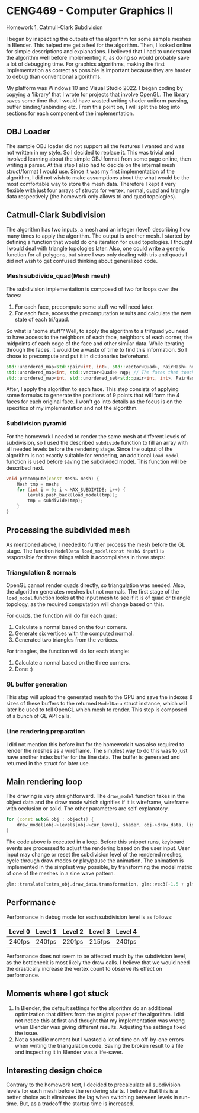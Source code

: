 # CENG469 - Computer Graphics II
  Homework 1, Catmull-Clark Subdivision

I began by inspecting the outputs of the algorithm for some sample meshes in Blender. This helped me get a feel for the algorithm. Then, I looked online for simple descriptions and explanations. I believed that I had to understand the algorithm well before implementing it, as doing so would probably save a lot of debugging time. For graphics algorithms, making the first implementation as correct as possible is important because they are harder to debug than conventional algorithms.

My platform was Windows 10 and Visual Studio 2022. I began coding by copying a 'library' that I wrote for projects that involve OpenGL. The library saves some time that I would have wasted writing shader uniform passing, buffer binding/unbinding etc. From this point on, I will split the blog into sections for each component of the implementation.

## OBJ Loader

The sample OBJ loader did not support all the features I wanted and was not written in my style. So I decided to replace it. This was trivial and involved learning about the simple OBJ format from some page online, then writing a parser.
At this step I also had to decide on the internal mesh struct/format I would use. Since it was my first implementation of the algorithm, I did not wish to make assumptions about the what would be the most comfortable way to store the mesh data. Therefore I kept it very flexible with just four arrays of structs for vertex, normal, quad and triangle data respectively (the homework only allows tri and quad topologies).

## Catmull-Clark Subdivision

The algorithm has two inputs, a mesh and an integer (level) describing how many times to apply the algorithm. The output is another mesh. I started by defining a function that would do one iteration for quad topologies. I thought I would deal with triangle topologies later. Also, one could write a generic function for all polygons, but since I was only dealing with tris and quads I did not wish to get confused thinking about generalized code. 

### Mesh subdivide_quad(Mesh mesh)

The subdivision implementation is composed of two for loops over the faces:

1. For each face, precompute some stuff we will need later.
2. For each face, access the precomputation results and calculate the new state of each tri/quad.

So what is 'some stuff'? Well, to apply the algorithm to a tri/quad you need to have access to the neighbors of each face, neighbors of each corner, the midpoints of each edge of the face and other similar data. While iterating through the faces, it would be a waste of time to find this information. So I chose to precompute and put it in dictionaries beforehand.

```cpp
std::unordered_map<std::pair<int, int>, std::vector<Quad>, PairHash> nqe; // The quads that touch a given edge
std::unordered_map<int, std::vector<Quad>> nqp; // The faces that touch a given vertex
std::unordered_map<int, std::unordered_set<std::pair<int, int>, PairHash>> nep; // The edges that touch a given vertex 
```

After, I apply the algorithm to each face. This step consists of applying some formulas to generate the positions of 9 points that will form the 4 faces for each original face. I won't go into details as the focus is on the specifics of my implementation and not the algorithm.

### Subdivision pyramid

For the homework I needed to render the same mesh at different levels of subdivision, so I used the described `subdivide` function to fill an array with all needed levels before the rendering stage. Since the output of the algorithm is not exactly suitable for rendering, an additional `load_model` function is used before saving the subdivided model. This function will be described next.

```cpp
void precompute(const Mesh& mesh) {
    Mesh tmp = mesh;
    for (int i = 0; i < MAX_SUBDIVIDE; i++) {
        levels.push_back(load_model(tmp));
        tmp = subdivide(tmp);
    }
}
```

## Processing the subdivided mesh

As mentioned above, I needed to further process the mesh before the GL stage. The function `ModelData load_model(const Mesh& input)` is responsible for three things which it accomplishes in three steps:

### Triangulation & normals

OpenGL cannot render quads directly, so triangulation was needed. Also, the algorithm generates meshes but not normals. The first stage of the `load_model` function looks at the input mesh to see if it is of quad or triangle topology, as the required computation will change based on this. 

For quads, the function will do for each quad:
1. Calculate a normal based on the four corners.
2. Generate six vertices with the computed normal.
3. Generated two triangles from the vertices.

For triangles, the function will do for each triangle:
1. Calculate a normal based on the three corners.
2. Done :)

### GL buffer generation

This step will upload the generated mesh to the GPU and save the indexes & sizes of these buffers to the returned `ModelData` struct instance, which will later be used to tell OpenGL which mesh to render. This step is composed of a bunch of GL API calls.

### Line rendering preparation

I did not mention this before but for the homework it was also required to render the meshes as a wireframe. The simplest way to do this was to just have another index buffer for the line data. The buffer is generated and returned in the struct for later use.

## Main rendering loop

The drawing is very straightforward. The `draw_model` function takes in the object data and the draw mode which signifies if it is wireframe, wireframe with occlusion or solid. The other parameters are self-explanatory. 

```cpp
for (const auto& obj : objects) {
    draw_model(obj->levels[obj->cur_level], shader, obj->draw_data, light_pos, camera_pos, draw_mode);
}
```

The code above is executed in a loop. Before this snippet runs, keyboard events are processed to adjust the rendering based on the user input. User input may change or reset the subdivision level of the rendered meshes, cycle through draw modes or play/pause the animation. The animation is implemented in the simplest way possible, by transforming the model matrix of one of the meshes in a sine wave pattern.

```cpp
glm::translate(tetra_obj.draw_data.transformation, glm::vec3(-1.5 + glm::sin(rot_tetra), -0.5, -8));
```

## Performance

Performance in debug mode for each subdivision level is as follows:

| Level 0 | Level 1 | Level 2 | Level 3 | Level 4 |
|---------|---------|---------|---------|---------|
| 240fps  | 240fps  | 220fps  | 215fps  | 240fps  |

Performance does not seem to be affected much by the subdivision level, as the bottleneck is most likely the draw calls. I believe that we would need the drastically increase the vertex count to observe its effect on performance.

## Moments where I got stuck

1. In Blender, the default settings for the algorithm do an additional optimization that differs from the original paper of the algorithm. I did not notice this at first and thought that my implementation was wrong when Blender was giving different results. Adjusting the settings fixed the issue.
2. Not a specific moment but I wasted a lot of time on off-by-one errors when writing the triangulation code. Saving the broken result to a file and inspecting it in Blender was a life-saver.

## Interesting design choice

Contrary to the homework text, I decided to precalculate all subdivision levels for each mesh before the rendering starts. I believe that this is a better choice as it eliminates the lag when switching between levels in run-time. But, as a tradeoff the startup time is increased.
